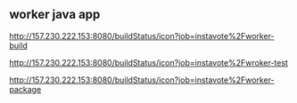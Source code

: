 ## worker java app




http://157.230.222.153:8080/buildStatus/icon?job=instavote%2Fworker-build


http://157.230.222.153:8080/buildStatus/icon?job=instavote%2Fwroker-test


http://157.230.222.153:8080/buildStatus/icon?job=instavote%2Fworker-package
